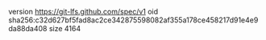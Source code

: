 version https://git-lfs.github.com/spec/v1
oid sha256:c32d627bf5fad8ac2ce342875598082af355a178ce458217d91e4e9da88da408
size 4164
